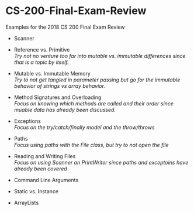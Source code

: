 # CS-200-Final-Exam-Review
Examples for the 2018 CS 200 Final Exam Review

- Scanner
- Reference vs. Primitive <br/>
  *Try not no venture too far into mutable vs. immutable differences since that is a topic by itself.*
- Mutable vs. Immutable Memory <br/>
  *Try to not get tangled in parameter passing but go for the immutable behavior of strings vs array behavior.*
- Method Signatures and Overloading <br/>
  *Focus on knowing which methods are called and their order since muable data has already been discussed.*
- Exceptions <br/>
  *Focus on the try/catch/finally model and the throw/throws*

- Paths <br/>
  *Focus using paths with the File class, but try to not open the file*
- Reading and Writing Files <br/>
  *Focus on using Scanner an PrintWriter since paths and exceptoins have already been covered*
- Command Line Arguments
- Static vs. Instance
- ArrayLists
